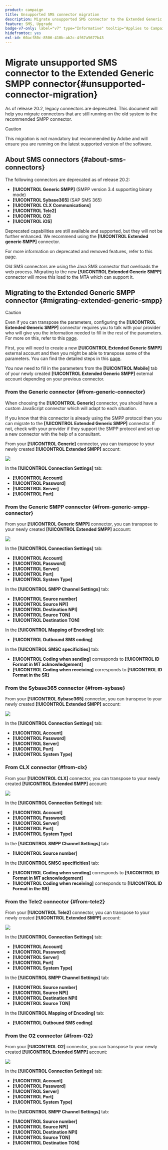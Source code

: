 ```yaml
---
product: campaign
title: Unsupported SMS connector migration
description: Migrate unsupported SMS connector to the Extended Generic SMPP connector
feature: SMS, Upgrade
badge-v7-only: label="v7" type="Informative" tooltip="Applies to Campaign Classic v7 only"
hidefromtoc: yes
exl-id: 60acf80c-8506-410b-ab2c-4f67a5677b43
---
```

# Migrate unsupported SMS connector to the Extended Generic SMPP connector{#unsupported-connector-migration}



As of release 20.2, legacy connectors are deprecated. This document will help you migrate connectors that are still running on the old system to the recommended SMPP connector.

>[!CAUTION]
>
>This migration is not mandatory but recommended by Adobe and will ensure you are running on the latest supported version of the software.

## About SMS connectors {#about-sms-connectors}

The following connectors are deprecated as of release 20.2:

* **[!UICONTROL Generic SMPP]** (SMPP version 3.4 supporting binary mode)
* **[!UICONTROL Sybase365]** (SAP SMS 365)
* **[!UICONTROL CLX Communications]**
* **[!UICONTROL Tele2]**
* **[!UICONTROL O2]**
* **[!UICONTROL iOS]**

Deprecated capabilities are still available and supported, but they will not be further enhanced. We recommend using the **[!UICONTROL Extended generic SMPP]** connector.

For more information on deprecated and removed features, refer to this [page](../../rn/using/deprecated-features.md).

Old SMS connectors are using the Java SMS connector that overloads the web process. Migrating to the new **[!UICONTROL Extended Generic SMPP]** connector will move this load to the MTA which can support it.

## Migrating to the Extended Generic SMPP connector {#migrating-extended-generic-smpp}

>[!CAUTION]
>
>Even if you can transpose the parameters, configuring the **[!UICONTROL Extended Generic SMPP]** connector requires you to talk with your provider who will give you the information needed to fill in the rest of the parameters. For more on this, refer to this [page](sms-protocol.md).

First, you will need to create a new **[!UICONTROL Extended Generic SMPP]** external account and then you might be able to transpose some of the parameters. You can find the detailed steps in this [page](sms-set-up.md#creating-an-smpp-external-account).

You now need to fill in the parameters from the **[!UICONTROL Mobile]** tab of your newly created **[!UICONTROL Extended Generic SMPP]** external account depending on your previous connector.

### From the Generic connector {#from-generic-connector}

When choosing the **[!UICONTROL Generic]** connector, you should have a custom JavaScript connector which will adapt to each situation.

If you know that this connector is already using the SMPP protocol then you can migrate to the **[!UICONTROL Extended Generic SMPP]** connector. If not, check with your provider if they support the SMPP protocol and set up a new connector with the help of a consultant.

From your **[!UICONTROL Generic]** connector, you can transpose to your newly created **[!UICONTROL Extended SMPP]** account:

![](assets/smpp_generic.png)

In the **[!UICONTROL Connection Settings]** tab:

* **[!UICONTROL Account]**
* **[!UICONTROL Password]**
* **[!UICONTROL Server]**
* **[!UICONTROL Port]**

### From the Generic SMPP connector {#from-generic-smpp-connector}

From your **[!UICONTROL Generic SMPP]** connector, you can transpose to your newly created **[!UICONTROL Extended SMPP]** account:

![](assets/smpp_generic_2.png)

In the **[!UICONTROL Connection Settings]** tab:

* **[!UICONTROL Account]**
* **[!UICONTROL Password]**
* **[!UICONTROL Server]**
* **[!UICONTROL Port]**
* **[!UICONTROL System Type]**

In the **[!UICONTROL SMPP Channel Settings]** tab:

* **[!UICONTROL Source number]**
* **[!UICONTROL Source NPI]**
* **[!UICONTROL Destination NPI]**
* **[!UICONTROL Source TON]**
* **[!UICONTROL Destination TON]**

In the **[!UICONTROL Mapping of Encoding]** tab:

* **[!UICONTROL Outbound SMS coding]**

In the **[!UICONTROL SMSC specificities]** tab:

* **[!UICONTROL Coding when sending]** corresponds to **[!UICONTROL ID Format in MT acknowledgement]**
* **[!UICONTROL Coding when receiving]** corresponds to **[!UICONTROL ID Format in the SR]**

### From the Sybase365 connector {#from-sybase}

From your **[!UICONTROL Sybase365]** connector, you can transpose to your newly created **[!UICONTROL Extended SMPP]** account:

![](assets/smpp_3.png)

In the **[!UICONTROL Connection Settings]** tab:

* **[!UICONTROL Account]**
* **[!UICONTROL Password]**
* **[!UICONTROL Server]**
* **[!UICONTROL Port]**
* **[!UICONTROL System Type]**

### From CLX connector {#from-clx}

From your **[!UICONTROL CLX]** connector, you can transpose to your newly created **[!UICONTROL Extended SMPP]** account:

![](assets/smpp_4.png)

In the **[!UICONTROL Connection Settings]** tab:

* **[!UICONTROL Account]**
* **[!UICONTROL Password]**
* **[!UICONTROL Server]**
* **[!UICONTROL Port]**
* **[!UICONTROL System Type]**

In the **[!UICONTROL SMPP Channel Settings]** tab:

* **[!UICONTROL Source number]**

In the **[!UICONTROL SMSC specificities]** tab:

* **[!UICONTROL Coding when sending]** corresponds to **[!UICONTROL ID Format in MT acknowledgement]**
* **[!UICONTROL Coding when receiving]** corresponds to **[!UICONTROL ID Format in the SR]**

### From the Tele2 connector {#from-tele2}

From your **[!UICONTROL Tele2]** connector, you can transpose to your newly created **[!UICONTROL Extended SMPP]** account:

![](assets/smpp_6.png)

In the **[!UICONTROL Connection Settings]** tab:

* **[!UICONTROL Account]**
* **[!UICONTROL Password]**
* **[!UICONTROL Server]**
* **[!UICONTROL Port]**
* **[!UICONTROL System Type]**

In the **[!UICONTROL SMPP Channel Settings]** tab:

* **[!UICONTROL Source number]**
* **[!UICONTROL Source NPI]**
* **[!UICONTROL Destination NPI]**
* **[!UICONTROL Source TON]**

In the **[!UICONTROL Mapping of Encoding]** tab:

* **[!UICONTROL Outbound SMS coding]**

### From the O2 connector {#from-O2}

From your **[!UICONTROL O2]** connector, you can transpose to your newly created **[!UICONTROL Extended SMPP]** account:

![](assets/smpp_5.png)

In the **[!UICONTROL Connection Settings]** tab:

* **[!UICONTROL Account]**
* **[!UICONTROL Password]**
* **[!UICONTROL Server]**
* **[!UICONTROL Port]**
* **[!UICONTROL System Type]**

In the **[!UICONTROL SMPP Channel Settings]** tab:

* **[!UICONTROL Source number]**
* **[!UICONTROL Source NPI]**
* **[!UICONTROL Destination NPI]**
* **[!UICONTROL Source TON]**
* **[!UICONTROL Destination TON]**
